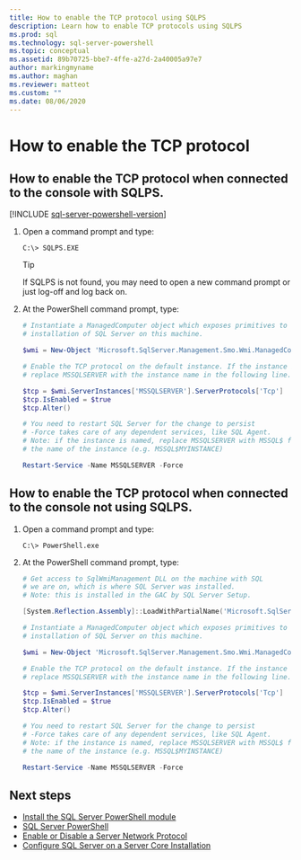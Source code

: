 ```yaml
---
title: How to enable the TCP protocol using SQLPS
description: Learn how to enable TCP protocols using SQLPS
ms.prod: sql
ms.technology: sql-server-powershell
ms.topic: conceptual
ms.assetid: 89b70725-bbe7-4ffe-a27d-2a40005a97e7
author: markingmyname
ms.author: maghan
ms.reviewer: matteot
ms.custom: ""
ms.date: 08/06/2020
---
```


# How to enable the TCP protocol

## How to enable the TCP protocol when connected to the console with SQLPS.

[!INCLUDE [sql-server-powershell-version](../includes/sql-server-powershell-version.md)]

1. Open a command prompt and type:

    ```console
    C:\> SQLPS.EXE
    ```

    > [!TIP]
    > If SQLPS is not found, you may need to open a new command prompt or just log-off and log back on.

2. At the PowerShell command prompt, type:

    ```powershell
    # Instantiate a ManagedComputer object which exposes primitives to control the
    # installation of SQL Server on this machine.

    $wmi = New-Object 'Microsoft.SqlServer.Management.Smo.Wmi.ManagedComputer' localhost

    # Enable the TCP protocol on the default instance. If the instance is named, 
    # replace MSSQLSERVER with the instance name in the following line.

    $tcp = $wmi.ServerInstances['MSSQLSERVER'].ServerProtocols['Tcp']
    $tcp.IsEnabled = $true  
    $tcp.Alter()  

    # You need to restart SQL Server for the change to persist
    # -Force takes care of any dependent services, like SQL Agent.
    # Note: if the instance is named, replace MSSQLSERVER with MSSQL$ followed by
    # the name of the instance (e.g. MSSQL$MYINSTANCE)

    Restart-Service -Name MSSQLSERVER -Force
    ```

## How to enable the TCP protocol when connected to the console not using SQLPS.

1. Open a command prompt and type:

    ```console
    C:\> PowerShell.exe
    ```

2. At the PowerShell command prompt, type:

    ```powershell
    # Get access to SqlWmiManagement DLL on the machine with SQL
    # we are on, which is where SQL Server was installed.
    # Note: this is installed in the GAC by SQL Server Setup.

    [System.Reflection.Assembly]::LoadWithPartialName('Microsoft.SqlServer.SqlWmiManagement')

    # Instantiate a ManagedComputer object which exposes primitives to control the
    # installation of SQL Server on this machine.

    $wmi = New-Object 'Microsoft.SqlServer.Management.Smo.Wmi.ManagedComputer' localhost

    # Enable the TCP protocol on the default instance. If the instance is named, 
    # replace MSSQLSERVER with the instance name in the following line.

    $tcp = $wmi.ServerInstances['MSSQLSERVER'].ServerProtocols['Tcp']
    $tcp.IsEnabled = $true  
    $tcp.Alter()  

    # You need to restart SQL Server for the change to persist
    # -Force takes care of any dependent services, like SQL Agent.
    # Note: if the instance is named, replace MSSQLSERVER with MSSQL$ followed by
    # the name of the instance (e.g. MSSQL$MYINSTANCE)

    Restart-Service -Name MSSQLSERVER -Force
    ```

## Next steps

- [Install the SQL Server PowerShell module](download-sql-server-ps-module.md)
- [SQL Server PowerShell](sql-server-powershell.md)
- [Enable or Disable a Server Network Protocol](../database-engine/configure-windows/enable-or-disable-a-server-network-protocol.md)
- [Configure SQL Server on a Server Core Installation](../database-engine/install-windows/configure-sql-server-on-a-server-core-installation.md)
